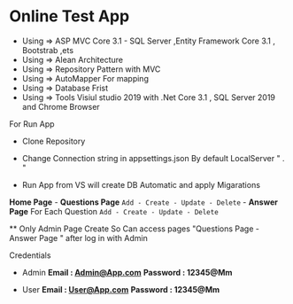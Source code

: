 # Online Test App # 
* Using => ASP MVC Core 3.1 - SQL Server  ,Entity Framework Core 3.1 , Bootstrab ,ets
* Using => Alean Architecture
* Using => Repository Pattern with MVC 
* Using => AutoMapper For mapping 
* Using => Database Frist 
* Using => Tools Visiul studio 2019 with .Net Core 3.1 , SQL Server 2019 and Chrome Browser


For Run App 

* Clone Repository 

* Change Connection string in appsettings.json By default LocalServer " . "

* Run App from VS  will create DB Automatic and apply Migarations

**Home Page** - **Questions Page**  `Add - Create - Update - Delete` - **Answer Page** For Each Question `Add - Create - Update - Delete`

** Only Admin Page Create 
So Can access pages "Questions Page - Answer Page " after log in with Admin 


Credentials
- Admin 
     **Email : Admin@App.com**
     **Password : 12345@Mm**
     
 - User 
     **Email : User@App.com**
     **Password : 12345@Mm**



